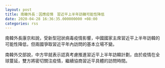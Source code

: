 ```yaml
---
layout: post
title: 南韓外長：因應疫情　習近平上半年訪韓可能性降低
date: 2020-04-28 16:36:35.000000000 +08:00
categories: rss
---
```


南韓外長康京和說，受新型冠狀病毒疫情影響，中國國家主席習近平上半年訪韓的可能性降低，但兩國爭取習近平年內訪問的基本立場不變。

南韓外交部說，中方早就表示認真考慮推進習近平上半年訪韓計劃，由於疫情在全球蔓延，雙方將密切關注疫情，繼續協商習近平具體的訪問時間。
